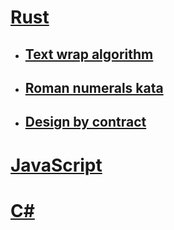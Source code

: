 # [Rust](/rust)

- ## [Text wrap algorithm](/rust/src/text_wrap.rs)
- ## [Roman numerals kata](/rust/src/roman_numerals.rs)
- ## [Design by contract](/rust/src/design_by_contract.rs)

# [JavaScript](/javascript)

# [C#](/csharp)
